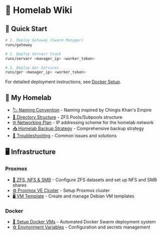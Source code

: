 # 📑 Homelab Wiki

## 🚀 Quick Start
```bash
# 1. Deploy Gateway (Swarm Manager)
runs/gateway

# 2. Deploy Servarr Stack
runs/servarr <manager_ip> <worker_token>

# 3. Deploy Ger Services
runs/ger <manager_ip> <worker_token>
```

For detailed deployment instructions, see [Docker Setup](./docker/setup.md).

## 🐎 My Homelab
* [🏷️ Naming Convention](./homelab/naming-convention.md) - Naming inspired by Chingis Khan's Empire
* [📁 Directory Structure](./homelab/directory-structure.md) - ZFS Pools/Subpools structure
* [🌐 Networking Plan](./homelab/ip-plan.md) - IP addressing scheme for the homelab network
* [📥 Homelab Backup Strategy](./homelab/backup.md) - Comprehensive backup strategy
* [🔧 Troubleshooting](./homelab/troubleshooting.md) - Common issues and solutions

## 🖥️ Infrastructure
### Proxmox
* [💽 ZFS, NFS & SMB](./proxmox/zfs-nfs-smb-share.md) - Configure ZFS datasets and set up NFS and SMB shares
* [⚙️ Proxmox VE Cluster](./proxmox/cluster.md) - Setup Proxmox cluster
* [🖥️ VM Template](./proxmox/vm-template.md) - Create and manage Debian VM templates

### Docker
* [🐋 Setup Docker VMs](./docker/setup.md) - Automated Docker Swarm deployment system
* [⚙️ Environment Variables](./docker/env-and-secrets.md) - Configuration and secrets management

